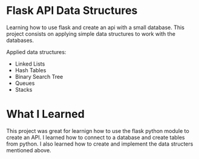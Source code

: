 # Flask API Data Structures
Learning how to use flask and create an api with a small database.
This project consists on applying simple data structures to work with the databases.

Applied data structures:
 - Linked Lists
 - Hash Tables
 - Binary Search Tree
 - Queues
 - Stacks
 
 # What I Learned
 This project was great for learnign how to use the flask python module to create an API.
 I learned how to connect to a database and create tables from python.
 I also learned how to create and implement the data structers mentioned above.
